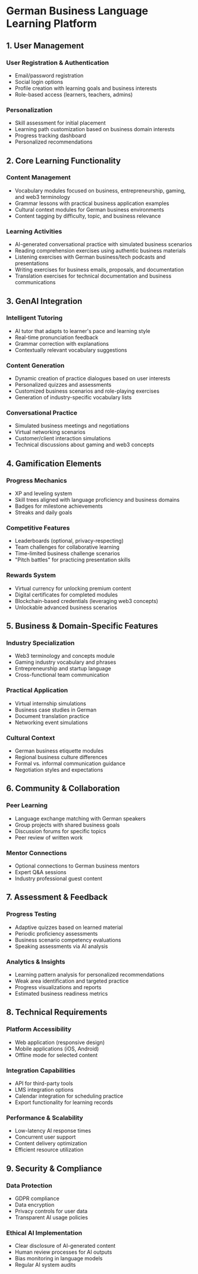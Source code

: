# German Business Language Learning Platform

## 1. User Management

### User Registration & Authentication

- Email/password registration
- Social login options
- Profile creation with learning goals and business interests
- Role-based access (learners, teachers, admins)

### Personalization

- Skill assessment for initial placement
- Learning path customization based on business domain interests
- Progress tracking dashboard
- Personalized recommendations

## 2. Core Learning Functionality

### Content Management

- Vocabulary modules focused on business, entrepreneurship, gaming, and web3 terminology
- Grammar lessons with practical business application examples
- Cultural context modules for German business environments
- Content tagging by difficulty, topic, and business relevance

### Learning Activities

- AI-generated conversational practice with simulated business scenarios
- Reading comprehension exercises using authentic business materials
- Listening exercises with German business/tech podcasts and presentations
- Writing exercises for business emails, proposals, and documentation
- Translation exercises for technical documentation and business communications

## 3. GenAI Integration

### Intelligent Tutoring

- AI tutor that adapts to learner's pace and learning style
- Real-time pronunciation feedback
- Grammar correction with explanations
- Contextually relevant vocabulary suggestions

### Content Generation

- Dynamic creation of practice dialogues based on user interests
- Personalized quizzes and assessments
- Customized business scenarios and role-playing exercises
- Generation of industry-specific vocabulary lists

### Conversational Practice

- Simulated business meetings and negotiations
- Virtual networking scenarios
- Customer/client interaction simulations
- Technical discussions about gaming and web3 concepts

## 4. Gamification Elements

### Progress Mechanics

- XP and leveling system
- Skill trees aligned with language proficiency and business domains
- Badges for milestone achievements
- Streaks and daily goals

### Competitive Features

- Leaderboards (optional, privacy-respecting)
- Team challenges for collaborative learning
- Time-limited business challenge scenarios
- "Pitch battles" for practicing presentation skills

### Rewards System

- Virtual currency for unlocking premium content
- Digital certificates for completed modules
- Blockchain-based credentials (leveraging web3 concepts)
- Unlockable advanced business scenarios

## 5. Business & Domain-Specific Features

### Industry Specialization

- Web3 terminology and concepts module
- Gaming industry vocabulary and phrases
- Entrepreneurship and startup language
- Cross-functional team communication

### Practical Application

- Virtual internship simulations
- Business case studies in German
- Document translation practice
- Networking event simulations

### Cultural Context

- German business etiquette modules
- Regional business culture differences
- Formal vs. informal communication guidance
- Negotiation styles and expectations

## 6. Community & Collaboration

### Peer Learning

- Language exchange matching with German speakers
- Group projects with shared business goals
- Discussion forums for specific topics
- Peer review of written work

### Mentor Connections

- Optional connections to German business mentors
- Expert Q&A sessions
- Industry professional guest content

## 7. Assessment & Feedback

### Progress Testing

- Adaptive quizzes based on learned material
- Periodic proficiency assessments
- Business scenario competency evaluations
- Speaking assessments via AI analysis

### Analytics & Insights

- Learning pattern analysis for personalized recommendations
- Weak area identification and targeted practice
- Progress visualizations and reports
- Estimated business readiness metrics

## 8. Technical Requirements

### Platform Accessibility

- Web application (responsive design)
- Mobile applications (iOS, Android)
- Offline mode for selected content

### Integration Capabilities

- API for third-party tools
- LMS integration options
- Calendar integration for scheduling practice
- Export functionality for learning records

### Performance & Scalability

- Low-latency AI response times
- Concurrent user support
- Content delivery optimization
- Efficient resource utilization

## 9. Security & Compliance

### Data Protection

- GDPR compliance
- Data encryption
- Privacy controls for user data
- Transparent AI usage policies

### Ethical AI Implementation

- Clear disclosure of AI-generated content
- Human review processes for AI outputs
- Bias monitoring in language models
- Regular AI system audits
